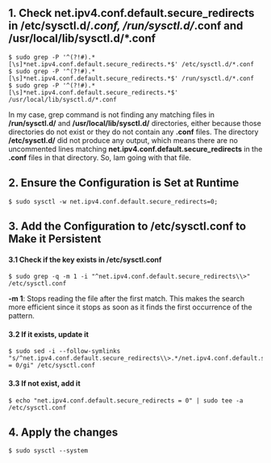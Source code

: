 ## 1. Check net.ipv4.conf.default.secure_redirects in /etc/sysctl.d/*.conf, /run/sysctl.d/*.conf and /usr/local/lib/sysctl.d/*.conf
    $ sudo grep -P '^(?!#).*[\s]*net.ipv4.conf.default.secure_redirects.*$' /etc/sysctl.d/*.conf
    $ sudo grep -P '^(?!#).*[\s]*net.ipv4.conf.default.secure_redirects.*$' /run/sysctl.d/*.conf
    $ sudo grep -P '^(?!#).*[\s]*net.ipv4.conf.default.secure_redirects.*$' /usr/local/lib/sysctl.d/*.conf

In my case, grep command is not finding any matching files in **/run/sysctl.d/** and **/usr/local/lib/sysctl.d/** directories, either because those directories do not exist or they do not contain any **.conf** files. The directory **/etc/sysctl.d/** did not produce any output, which means there are no uncommented lines matching **net.ipv4.conf.default.secure_redirects** in the **.conf** files in that directory. So, Iam going with that file.

## 2. Ensure the Configuration is Set at Runtime
    $ sudo sysctl -w net.ipv4.conf.default.secure_redirects=0;

## 3. Add the Configuration to /etc/sysctl.conf to Make it Persistent

#### 3.1 Check if the key exists in /etc/sysctl.conf
    $ sudo grep -q -m 1 -i "^net.ipv4.conf.default.secure_redirects\\>" /etc/sysctl.conf

**-m 1**: Stops reading the file after the first match. This makes the search more efficient since it stops as soon as it finds the first occurrence of the pattern.

#### 3.2 If it exists, update it
    $ sudo sed -i --follow-symlinks "s/^net.ipv4.conf.default.secure_redirects\\>.*/net.ipv4.conf.default.secure_redirects = 0/gi" /etc/sysctl.conf

#### 3.3 If not exist, add it
    $ echo "net.ipv4.conf.default.secure_redirects = 0" | sudo tee -a /etc/sysctl.conf

## 4. Apply the changes
    $ sudo sysctl --system
    

